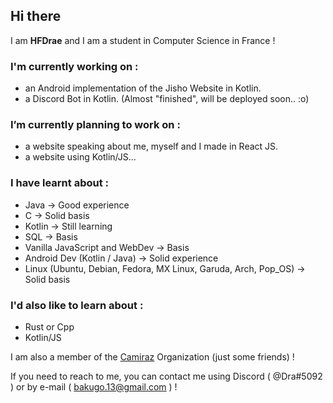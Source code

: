## Hi there
I am **HFDrae** and I am a student in Computer Science in France !

### I'm currently working on :
- an Android implementation of the Jisho Website in Kotlin.  
- a Discord Bot in Kotlin.  (Almost "finished", will be deployed soon.. :o)

### I’m currently planning to work on :
- a website speaking about me, myself and I made in React JS.
- a website using Kotlin/JS... 


### I have learnt about :
- Java -> Good experience
- C -> Solid basis
- Kotlin -> Still learning
- SQL -> Basis
- Vanilla JavaScript and WebDev -> Basis
- Android Dev (Kotlin / Java) -> Solid experience
- Linux (Ubuntu, Debian, Fedora, MX Linux, Garuda, Arch, Pop_OS) -> Solid basis

### I'd also like to learn about :
- Rust or Cpp
- Kotlin/JS

I am also a member of the [Camiraz](https://github.com/Camiraz) Organization (just some friends) !

If you need to reach to me, you can contact me using Discord ( @Dra#5092 ) or by e-mail ( bakugo.13@gmail.com ) !
